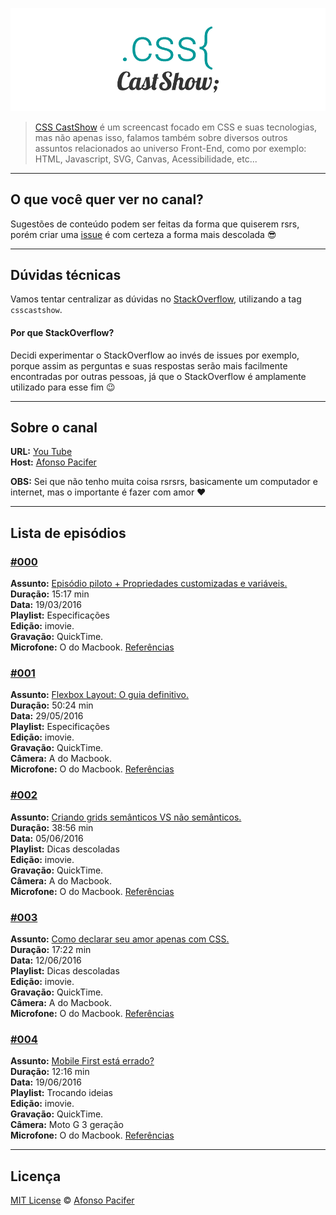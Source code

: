 [![CSS CastShow logo](csscastshow.png)](https://www.youtube.com/channel/UC9d_htYmYYFUXB2vBKx4NgA)

> [CSS CastShow](https://www.youtube.com/channel/UC9d_htYmYYFUXB2vBKx4NgA) é um screencast focado em CSS e suas tecnologias, mas não apenas isso, falamos também sobre diversos outros assuntos relacionados ao universo Front-End, como por exemplo: HTML, Javascript, SVG, Canvas, Acessibilidade, etc...

<hr>

## O que você quer ver no canal?

Sugestões de conteúdo podem ser feitas da forma que quiserem rsrs, porém criar uma [issue](https://github.com/csscastshow/shows/issues) é com certeza a forma mais descolada :sunglasses:

<hr>

## Dúvidas técnicas

Vamos tentar centralizar as dúvidas no [StackOverflow](http://pt.stackoverflow.com/), utilizando a tag `csscastshow`.

#### Por que StackOverflow?

Decidi experimentar o StackOverflow ao invés de issues por exemplo, porque assim as perguntas e suas respostas serão mais facilmente encontradas  por outras pessoas, já que o StackOverflow é amplamente utilizado para esse fim :wink:

<hr>

## Sobre o canal

**URL:** [You Tube](https://www.youtube.com/channel/UC9d_htYmYYFUXB2vBKx4NgA)<br>
**Host:** [Afonso Pacifer](https://github.com/afonsopacifer) <br>

**OBS:** Sei que não tenho muita coisa rsrsrs, basicamente um computador e internet, mas o importante é fazer com amor :heart:

<hr>

## Lista de episódios

### [#000](https://www.youtube.com/watch?v=TkEdCWshqag) <br>
**Assunto:** [Episódio piloto + Propriedades customizadas e variáveis.](https://www.youtube.com/watch?v=TkEdCWshqag) <br>
**Duração:** 15:17 min <br>
**Data:** 19/03/2016 <br>
**Playlist:** Especificações <br>
**Edição:** imovie. <br>
**Gravação:** QuickTime. <br>
**Microfone:** O do Macbook.
[Referências](REFERENCES.md)

### [#001](https://www.youtube.com/watch?v=qBxGXb4iTQw&feature=youtu.be) <br>
**Assunto:** [Flexbox Layout: O guia definitivo.](https://www.youtube.com/watch?v=qBxGXb4iTQw&feature=youtu.be) <br>
**Duração:** 50:24 min <br>
**Data:** 29/05/2016 <br>
**Playlist:** Especificações <br>
**Edição:** imovie. <br>
**Gravação:** QuickTime. <br>
**Câmera:** A do Macbook. <br>
**Microfone:** O do Macbook.
[Referências](REFERENCES.md)


### [#002](https://www.youtube.com/watch?v=fHM2MUn1gwg) <br>
**Assunto:** [Criando grids semânticos VS não semânticos.](https://www.youtube.com/watch?v=fHM2MUn1gwg) <br>
**Duração:** 38:56 min <br>
**Data:** 05/06/2016 <br>
**Playlist:** Dicas descoladas <br>
**Edição:** imovie. <br>
**Gravação:** QuickTime. <br>
**Câmera:** A do Macbook. <br>
**Microfone:** O do Macbook.
[Referências](REFERENCES.md)

### [#003](https://www.youtube.com/watch?v=I3m8gWgUUto) <br>
**Assunto:** [Como declarar seu amor apenas com CSS.](https://www.youtube.com/watch?v=I3m8gWgUUto) <br>
**Duração:** 17:22 min <br>
**Data:** 12/06/2016 <br>
**Playlist:** Dicas descoladas <br>
**Edição:** imovie. <br>
**Gravação:** QuickTime. <br>
**Câmera:** A do Macbook. <br>
**Microfone:** O do Macbook.
[Referências](REFERENCES.md)

### [#004](https://www.youtube.com/watch?v=Rrys1PVR5tQ) <br>
**Assunto:** [Mobile First está errado?](https://www.youtube.com/watch?v=Rrys1PVR5tQ) <br>
**Duração:** 12:16 min <br>
**Data:** 19/06/2016 <br>
**Playlist:** Trocando ideias <br>
**Edição:** imovie. <br>
**Gravação:** QuickTime. <br>
**Câmera:** Moto G 3 geração <br>
**Microfone:** O do Macbook.
[Referências](REFERENCES.md)

<hr>

## Licença
[MIT License](https://github.com/afonsopacifer/open-source-boilerplate/blob/master/LICENSE.md) © [Afonso Pacifer](http://afonsopacifer.com/)
